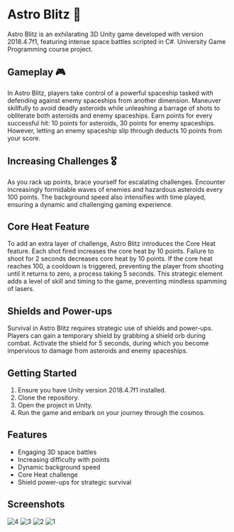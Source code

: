 # Astro Blitz 🚀

Astro Blitz is an exhilarating 3D Unity game developed with version 2018.4.7f1, featuring intense space battles scripted in C#. University Game Programming course project.

## Gameplay 🎮

In Astro Blitz, players take control of a powerful spaceship tasked with defending against enemy spaceships from another dimension. Maneuver skillfully to avoid deadly asteroids while unleashing a barrage of shots to obliterate both asteroids and enemy spaceships. Earn points for every successful hit: 10 points for asteroids, 30 points for enemy spaceships. However, letting an enemy spaceship slip through deducts 10 points from your score.

## Increasing Challenges 🎖

As you rack up points, brace yourself for escalating challenges. Encounter increasingly formidable waves of enemies and hazardous asteroids every 100 points. The background speed also intensifies with time played, ensuring a dynamic and challenging gaming experience.

## Core Heat Feature

To add an extra layer of challenge, Astro Blitz introduces the Core Heat feature. Each shot fired increases the core heat by 10 points. Failure to shoot for 2 seconds decreases core heat by 10 points. If the core heat reaches 100, a cooldown is triggered, preventing the player from shooting until it returns to zero, a process taking 5 seconds. This strategic element adds a level of skill and timing to the game, preventing mindless spamming of lasers.

## Shields and Power-ups

Survival in Astro Blitz requires strategic use of shields and power-ups. Players can gain a temporary shield by grabbing a shield orb during combat. Activate the shield for 5 seconds, during which you become impervious to damage from asteroids and enemy spaceships.

## Getting Started

1. Ensure you have Unity version 2018.4.7f1 installed.
2. Clone the repository.
3. Open the project in Unity.
4. Run the game and embark on your journey through the cosmos.

## Features 

- Engaging 3D space battles
- Increasing difficulty with points
- Dynamic background speed
- Core Heat challenge
- Shield power-ups for strategic survival

## Screenshots

![4](https://github.com/mrtglr/Astro-Blitz/assets/78295915/daa6492f-668a-450b-bdfa-e2bf2842c51e)
![3](https://github.com/mrtglr/Astro-Blitz/assets/78295915/5f0a8902-c2ec-46cf-93f9-4772e59f0b6d)
![2](https://github.com/mrtglr/Astro-Blitz/assets/78295915/2fcc6437-3c8e-4a4e-8300-a9cc900713f1)
![1](https://github.com/mrtglr/Astro-Blitz/assets/78295915/2156d9c1-879d-491f-94eb-80d2ccd5af09)
